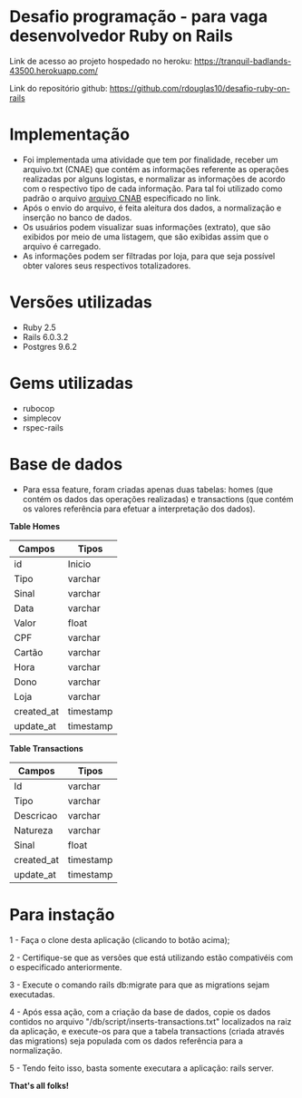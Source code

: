 # Desafio programação - para vaga desenvolvedor Ruby on Rails

Link de acesso ao projeto hospedado no heroku: https://tranquil-badlands-43500.herokuapp.com/

Link do repositório github: https://github.com/rdouglas10/desafio-ruby-on-rails

# Implementação
* Foi implementada uma atividade que tem por finalidade, receber um arquivo.txt (CNAE) que contém as informações 
referente as operações realizadas por alguns logistas, e normalizar as informações de acordo com o respectivo tipo de cada informação.
Para tal foi utilizado como padrão o arquivo [arquivo CNAB](https://github.com/ByCodersTec/desafio-ruby-on-rails/blob/master/CNAB.txt) especificado no link.
* Após o envio do arquivo, é feita aleitura dos dados, a normalização e inserção no banco de dados.
* Os usuários podem visualizar suas informações (extrato), que são exibidos por meio de uma listagem, que são exibidas assim que o arquivo é carregado.
* As informações podem ser filtradas por loja, para que seja possível obter valores seus respectivos totalizadores.

# Versões utilizadas
* Ruby 2.5
* Rails 6.0.3.2
* Postgres 9.6.2

# Gems utilizadas
* rubocop
* simplecov
* rspec-rails

# Base de dados
* Para essa feature, foram criadas apenas duas tabelas: homes (que contém os dados das operações realizadas) e transactions (que contém os valores referência para efetuar a interpretação dos dados).


**Table Homes**


| Campos  | Tipos 
| ------------- | --------
|   id  | Inicio 
| Tipo  | varchar 
| Sinal | varchar 
| Data  | varchar  
| Valor | float 
| CPF   | varchar 
| Cartão| varchar
| Hora  | varchar 
| Dono  | varchar
| Loja  | varchar
| created_at  | timestamp
| update_at   | timestamp

**Table Transactions**

| Campos  | Tipos 
| ------------- | -------- 
| Id        | varchar
| Tipo      | varchar
| Descricao | varchar 
| Natureza  | varchar  
| Sinal     | float 
| created_at  | timestamp
| update_at   | timestamp

# Para instação
1 - Faça o clone desta aplicação (clicando to botão acima);

2 - Certifique-se que as versões que está utilizando estão compativéis com o especificado anteriormente.

3 - Execute o comando rails db:migrate para que as migrations sejam executadas.

4 - Após essa ação, com a criação da base de dados, copie os dados contidos no arquivo "/db/script/inserts-transactions.txt" localizados na raiz da aplicação,
e execute-os para que a tabela transactions (criada através das migrations) seja populada com os dados referência para a normalização.

5 - Tendo feito isso, basta somente executara a aplicação: rails server.



**That's all folks!**
